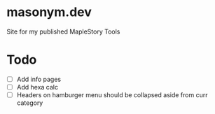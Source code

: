 # masonym.dev
Site for my published MapleStory Tools


# Todo

- [ ] Add info pages
- [ ] Add hexa calc
- [ ] Headers on hamburger menu should be collapsed aside from curr category